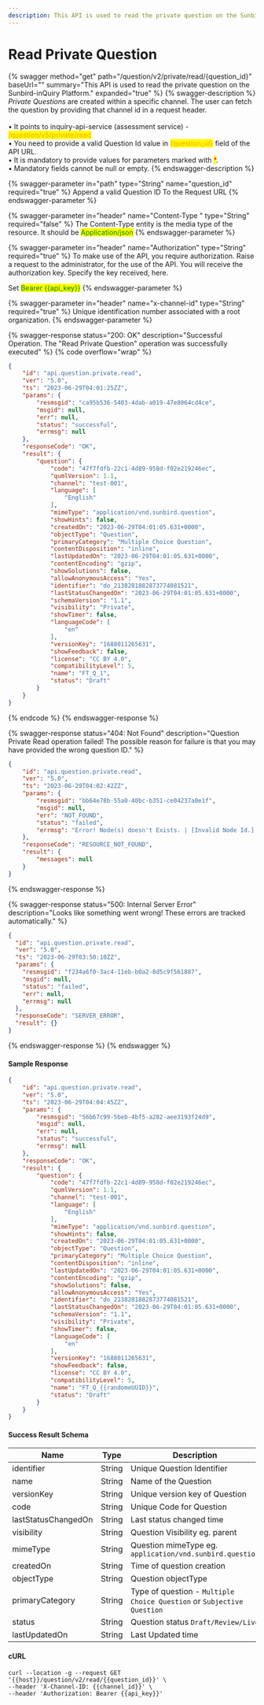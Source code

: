 ```yaml
---
description: This API is used to read the private question on the Sunbird-inQuiry Platform.
---
```


# Read Private Question

{% swagger method="get" path="/question/v2/private/read/{question_id}" baseUrl="" summary="This API is used to read the private question on the Sunbird-inQuiry Platform." expanded="true" %}
{% swagger-description %}
_Private Questions_ are created within a specific channel. The user can fetch the question by providing that channel id in a request header.\
\
• It points to inquiry-api-service (assessment service)  - <mark style="color:orange;">/question/v5/private/read</mark>\
• You need to provide a valid Question Id value in <mark style="color:orange;">{question\_id}</mark> field of the API URL.\
• It is mandatory to provide values for parameters marked with <mark style="color:red;">\*</mark>.\
• Mandatory fields cannot be null or empty.
{% endswagger-description %}

{% swagger-parameter in="path" type="String" name="question_id" required="true" %}
Append a valid Question ID To the Request URL
{% endswagger-parameter %}

{% swagger-parameter in="header" name="Content-Type	" type="String" required="false" %}
The Content-Type entity is the media type of the resource. It should be <mark style="color:green;">Application/json</mark>
{% endswagger-parameter %}

{% swagger-parameter in="header" name="Authorization" type="String" required="true" %}
To make use of the API, you require authorization. Raise a request to the administrator, for the use of the API. You will receive the authorization key. Specify the key received, here.

Set <mark style="color:green;">Bearer \{{api\_key\}}</mark>
{% endswagger-parameter %}

{% swagger-parameter in="header" name="x-channel-id" type="String" required="true" %}
Unique identification number associated with a root organization.
{% endswagger-parameter %}

{% swagger-response status="200: OK" description="Successful Operation. The "Read Private Question" operation was successfully executed" %}
{% code overflow="wrap" %}
```json
{
    "id": "api.question.private.read",
    "ver": "5.0",
    "ts": "2023-06-29T04:01:25ZZ",
    "params": {
        "resmsgid": "ca95b536-5403-4dab-a019-47e8064cd4ce",
        "msgid": null,
        "err": null,
        "status": "successful",
        "errmsg": null
    },
    "responseCode": "OK",
    "result": {
        "question": {
            "code": "47f7fdfb-22c1-4d89-958d-f02e219246ec",
            "qumlVersion": 1.1,
            "channel": "test-001",
            "language": [
                "English"
            ],
            "mimeType": "application/vnd.sunbird.question",
            "showHints": false,
            "createdOn": "2023-06-29T04:01:05.631+0000",
            "objectType": "Question",
            "primaryCategory": "Multiple Choice Question",
            "contentDisposition": "inline",
            "lastUpdatedOn": "2023-06-29T04:01:05.631+0000",
            "contentEncoding": "gzip",
            "showSolutions": false,
            "allowAnonymousAccess": "Yes",
            "identifier": "do_2138281882873774081521",
            "lastStatusChangedOn": "2023-06-29T04:01:05.631+0000",
            "schemaVersion": "1.1",
            "visibility": "Private",
            "showTimer": false,
            "languageCode": [
                "en"
            ],
            "versionKey": "1688011265631",
            "showFeedback": false,
            "license": "CC BY 4.0",
            "compatibilityLevel": 5,
            "name": "FT_Q_1",
            "status": "Draft"
        }
    }
}
```
{% endcode %}
{% endswagger-response %}

{% swagger-response status="404: Not Found" description="Question Private Read operation failed! The possible reason for failure is that you may have provided the wrong question ID." %}
```json
{
    "id": "api.question.private.read",
    "ver": "5.0",
    "ts": "2023-06-29T04:02:42ZZ",
    "params": {
        "resmsgid": "bb64e78b-55a0-40bc-b351-ce04237a0e1f",
        "msgid": null,
        "err": "NOT_FOUND",
        "status": "failed",
        "errmsg": "Error! Node(s) doesn't Exists. | [Invalid Node Id.]: do_213828188287377408152"
    },
    "responseCode": "RESOURCE_NOT_FOUND",
    "result": {
        "messages": null
    }
}
```
{% endswagger-response %}

{% swagger-response status="500: Internal Server Error" description="Looks like something went wrong! These errors are tracked automatically." %}
```json
{
  "id": "api.question.private.read",
  "ver": "5.0",
  "ts": "2023-06-29T03:50:10ZZ",
  "params": {
    "resmsgid": "f234a6f0-3ac4-11eb-b0a2-8d5c9f561887",
    "msgid": null,
    "status": "failed",
    "err": null,
    "errmsg": null
  },
  "responseCode": "SERVER_ERROR",
  "result": {}
}
```
{% endswagger-response %}
{% endswagger %}

#### Sample Response

```json
{
    "id": "api.question.private.read",
    "ver": "5.0",
    "ts": "2023-06-29T04:04:45ZZ",
    "params": {
        "resmsgid": "56b67c99-5beb-4bf5-a282-aee3193f24d9",
        "msgid": null,
        "err": null,
        "status": "successful",
        "errmsg": null
    },
    "responseCode": "OK",
    "result": {
        "question": {
            "code": "47f7fdfb-22c1-4d89-958d-f02e219246ec",
            "qumlVersion": 1.1,
            "channel": "test-001",
            "language": [
                "English"
            ],
            "mimeType": "application/vnd.sunbird.question",
            "showHints": false,
            "createdOn": "2023-06-29T04:01:05.631+0000",
            "objectType": "Question",
            "primaryCategory": "Multiple Choice Question",
            "contentDisposition": "inline",
            "lastUpdatedOn": "2023-06-29T04:01:05.631+0000",
            "contentEncoding": "gzip",
            "showSolutions": false,
            "allowAnonymousAccess": "Yes",
            "identifier": "do_2138281882873774081521",
            "lastStatusChangedOn": "2023-06-29T04:01:05.631+0000",
            "schemaVersion": "1.1",
            "visibility": "Private",
            "showTimer": false,
            "languageCode": [
                "en"
            ],
            "versionKey": "1688011265631",
            "showFeedback": false,
            "license": "CC BY 4.0",
            "compatibilityLevel": 5,
            "name": "FT_Q_{{randomeUUID}}",
            "status": "Draft"
        }
    }
}
```

#### Success Result Schema

<table><thead><tr><th width="230">Name</th><th width="133.33333333333331">Type</th><th>Description</th></tr></thead><tbody><tr><td>identifier</td><td>String</td><td>Unique Question Identifier</td></tr><tr><td>name</td><td>String</td><td>Name of the Question</td></tr><tr><td>versionKey</td><td>String</td><td>Unique version key of Question</td></tr><tr><td>code</td><td>String</td><td>Unique Code for Question</td></tr><tr><td>lastStatusChangedOn</td><td>String</td><td>Last status changed time</td></tr><tr><td>visibility</td><td>String</td><td>Question Visibility eg. parent</td></tr><tr><td>mimeType</td><td>String</td><td>Question mimeType eg. <code>application/vnd.sunbird.question</code></td></tr><tr><td>createdOn</td><td>String</td><td>Time of question creation</td></tr><tr><td>objectType</td><td>String</td><td>Question objectType</td></tr><tr><td>primaryCategory</td><td>String</td><td>Type of question - <code>Multiple Choice Question</code> or <code>Subjective Question</code></td></tr><tr><td>status</td><td>String</td><td>Question status <code>Draft/Review/Live</code></td></tr><tr><td>lastUpdatedOn</td><td>String</td><td>Last Updated time</td></tr></tbody></table>

#### &#x20;

#### cURL

```shell
curl --location -g --request GET '{{host}}/question/v2/read/{{question_id}}' \
--header 'X-Channel-ID: {{channel_id}}' \
--header 'Authorization: Bearer {{api_key}}'
```
